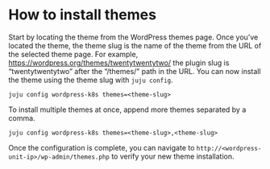 # How to install themes

Start by locating the theme from the WordPress themes page. Once you’ve located the theme, the
theme slug is the name of the theme from the URL of the selected theme page. For example,
https://wordpress.org/themes/twentytwentytwo/ the plugin slug is “twentytwentytwo” after the
“/themes/” path in the URL. You can now install the theme using the theme slug with `juju config`.

```
juju config wordpress-k8s themes=<theme-slug>
```

To install multiple themes at once, append more themes separated by a comma.

```
juju config wordpress-k8s themes=<theme-slug>,<theme-slug>
```

Once the configuration is complete, you can navigate to `http://<wordpress-unit-ip>/wp-admin/themes.php` to
verify your new theme installation.
